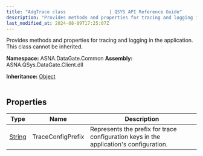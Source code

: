 ```yaml
---
title: "AdgTrace class                | QSYS API Reference Guide"
description: "Provides methods and properties for tracing and logging in the application. This class cannot be inherited. "
last_modified_at: 2024-08-09T17:25:07Z
---
```


Provides methods and properties for tracing and logging in the application.
This class cannot be inherited.

**Namespace:** ASNA.DataGate.Common
**Assembly:** ASNA.QSys.DataGate.Client.dll

**Inheritance:** [Object](https://docs.microsoft.com/en-us/dotnet/api/system.object)
<br>
<br>

## Properties

| Type | Name | Description
| --- | --- | --- 
| [String](https://learn.microsoft.com/en-us/dotnet/api/system.string?view=net-8.0) | TraceConfigPrefix | Represents the prefix for trace configuration keys in the application's configuration. |

